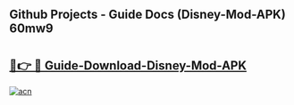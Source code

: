## Github Projects - Guide Docs (Disney-Mod-APK) 60mw9

# <h2><a href="https://apkcomod.com?title=Disney-Mod-APK">🔗👉 🔴 Guide-Download-Disney-Mod-APK </a></h2>

[![acn](https://github.com/user-attachments/assets/0f9c940e-d8b0-45ae-aac7-cd30a18b3e1c)](https://apkcomod.com?title=Disney-Mod-APK)

